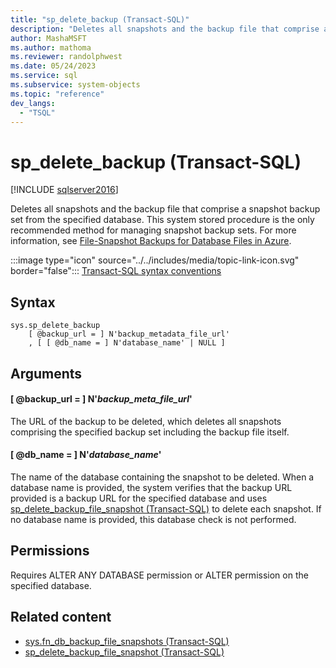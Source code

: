 ```yaml
---
title: "sp_delete_backup (Transact-SQL)"
description: "Deletes all snapshots and the backup file that comprise a snapshot backup set from the specified database."
author: MashaMSFT
ms.author: mathoma
ms.reviewer: randolphwest
ms.date: 05/24/2023
ms.service: sql
ms.subservice: system-objects
ms.topic: "reference"
dev_langs:
  - "TSQL"
---
```

# sp_delete_backup (Transact-SQL)

[!INCLUDE [sqlserver2016](../../includes/applies-to-version/sqlserver2016.md)]

Deletes all snapshots and the backup file that comprise a snapshot backup set from the specified database. This system stored procedure is the only recommended method for managing snapshot backup sets. For more information, see [File-Snapshot Backups for Database Files in Azure](../backup-restore/file-snapshot-backups-for-database-files-in-azure.md).

:::image type="icon" source="../../includes/media/topic-link-icon.svg" border="false"::: [Transact-SQL syntax conventions](../../t-sql/language-elements/transact-sql-syntax-conventions-transact-sql.md)

## Syntax

```syntaxsql
sys.sp_delete_backup
    [ @backup_url = ] N'backup_metadata_file_url'
    , [ [ @db_name = ] N'database_name' | NULL ]
```

## Arguments

#### [ @backup_url = ] N'*backup_meta_file_url*'

The URL of the backup to be deleted, which deletes all snapshots comprising the specified backup set including the backup file itself.

#### [ @db_name = ] N'*database_name*'

The name of the database containing the snapshot to be deleted. When a database name is provided, the system verifies that the backup URL provided is a backup URL for the specified database and uses [sp_delete_backup_file_snapshot (Transact-SQL)](snapshot-backup-sp-delete-backup-file-snapshot.md) to delete each snapshot. If no database name is provided, this database check is not performed.

## Permissions

Requires ALTER ANY DATABASE permission or ALTER permission on the specified database.

## Related content

- [sys.fn_db_backup_file_snapshots (Transact-SQL)](../system-functions/sys-fn-db-backup-file-snapshots-transact-sql.md)
- [sp_delete_backup_file_snapshot (Transact-SQL)](snapshot-backup-sp-delete-backup-file-snapshot.md)
